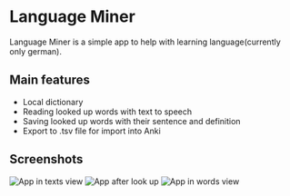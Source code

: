 # Language Miner

Language Miner is a simple app to help with learning language(currently only german).

## Main features

* Local dictionary
* Reading looked up words with text to speech
* Saving looked up words with their sentence and definition
* Export to .tsv file for import into Anki

## Screenshots

![App in texts view](screenshots/screenshot1.png)
![App after look up](screenshot2.png)
![App in words view](screenshot3.png)
